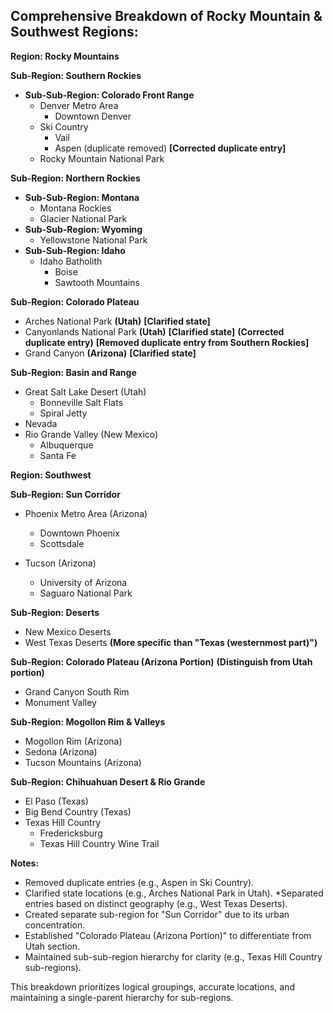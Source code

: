 ## Comprehensive Breakdown of Rocky Mountain & Southwest Regions:

**Region: Rocky Mountains**

**Sub-Region: Southern Rockies**

- **Sub-Sub-Region: Colorado Front Range**
  - Denver Metro Area
    - Downtown Denver
  - Ski Country
    - Vail
    - Aspen (duplicate removed) **[Corrected duplicate entry]**
  - Rocky Mountain National Park

**Sub-Region: Northern Rockies**

- **Sub-Sub-Region: Montana**
  - Montana Rockies
  - Glacier National Park
- **Sub-Sub-Region: Wyoming**
  - Yellowstone National Park
- **Sub-Sub-Region: Idaho**
  - Idaho Batholith
    - Boise
    - Sawtooth Mountains

**Sub-Region: Colorado Plateau**

- Arches National Park **(Utah)** **[Clarified state]**
- Canyonlands National Park **(Utah)** **[Clarified state]** **(Corrected duplicate entry)** **[Removed duplicate entry from Southern Rockies]**
- Grand Canyon **(Arizona)** **[Clarified state]**

**Sub-Region: Basin and Range**

- Great Salt Lake Desert (Utah)
  - Bonneville Salt Flats
  - Spiral Jetty
- Nevada
- Rio Grande Valley (New Mexico)
  - Albuquerque
  - Santa Fe

**Region: Southwest**

**Sub-Region: Sun Corridor**

- Phoenix Metro Area (Arizona)

  - Downtown Phoenix
  - Scottsdale

- Tucson (Arizona)
  - University of Arizona
  - Saguaro National Park

**Sub-Region: Deserts**

- New Mexico Deserts
- West Texas Deserts **(More specific than "Texas (westernmost part)")**

**Sub-Region: Colorado Plateau (Arizona Portion)** **(Distinguish from Utah portion)**

- Grand Canyon South Rim
- Monument Valley

**Sub-Region: Mogollon Rim & Valleys**

- Mogollon Rim (Arizona)
- Sedona (Arizona)
- Tucson Mountains (Arizona)

**Sub-Region: Chihuahuan Desert & Rio Grande**

- El Paso (Texas)
- Big Bend Country (Texas)
- Texas Hill Country
  - Fredericksburg
  - Texas Hill Country Wine Trail

**Notes:**

- Removed duplicate entries (e.g., Aspen in Ski Country).
- Clarified state locations (e.g., Arches National Park in Utah).
  \*Separated entries based on distinct geography (e.g., West Texas Deserts).
- Created separate sub-region for "Sun Corridor" due to its urban concentration.
- Established "Colorado Plateau (Arizona Portion)" to differentiate from Utah section.
- Maintained sub-sub-region hierarchy for clarity (e.g., Texas Hill Country sub-regions).

This breakdown prioritizes logical groupings, accurate locations, and maintaining a single-parent hierarchy for sub-regions.
